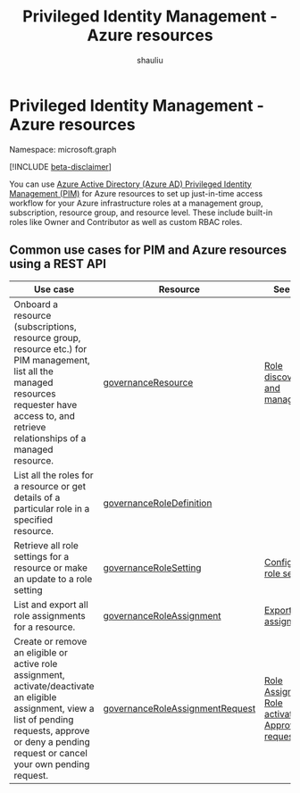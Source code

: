 ﻿---
title: "Privileged Identity Management - Azure resources"
description: "APIs for Azure AD Privileged Identity Management to manage Azure resources."
localization_priority: Priority
author: "shauliu"
ms.prod: "microsoft-identity-platform"
doc_type: conceptualPageType
---

# Privileged Identity Management - Azure resources

Namespace: microsoft.graph

[!INCLUDE [beta-disclaimer](../../includes/beta-disclaimer.md)]

You can use [Azure Active Directory (Azure AD) Privileged Identity Management (PIM)](/azure/active-directory/privileged-identity-management/pim-configure) for Azure resources to set up just-in-time access workflow for your Azure infrastructure roles at a management group, subscription, resource group, and resource level. These include built-in roles like Owner and Contributor as well as custom RBAC roles.

## Common use cases for PIM and Azure resources using a REST API

| Use case                                                                                                                                                                                                   | Resource                                                              | See also                                                                                                                                                                                                                                                                                                                                     |
| ---------------------------------------------------------------------------------------------------------------------------------------------------------------------------------------------------------- | --------------------------------------------------------------------- | -------------------------------------------------------------------------------------------------------------------------------------------------------------------------------------------------------------------------------------------------------------------------------------------------------------------------------------------- |
| Onboard a resource (subscriptions, resource group, resource etc.) for PIM management, list all the managed resources requester have access to, and retrieve relationships of a managed resource.           | [governanceResource](governanceresource.md)                           | [Role discovery and management](/azure/active-directory/privileged-identity-management/pim-resource-roles-discover-resources)                                                                                                                                                                                                                |
| List all the roles for a resource or get details of a particular role in a specified resource.                                                                                                             | [governanceRoleDefinition](governanceroledefinition.md)               |                                                                                                                                                                                                                                                                                                                                              |
| Retrieve all role settings for a resource or make an update to a role setting                                                                                                                              | [governanceRoleSetting](governancerolesetting.md)                     | [Configure role setting](/azure/active-directory/privileged-identity-management/pim-resource-roles-configure-role-settings)                                                                                                                                                                                                                  |
| List and export all role assignments for a resource.                                                                                                                                                       | [governanceRoleAssignment](governanceroleassignment.md)               | [Export role assignments](/azure/active-directory/privileged-identity-management/azure-pim-resource-rbac#export-role-assignments-with-children)                                                                                                                                                                                              |
| Create or remove an eligible or active role assignment, activate/deactivate an eligible assignment, view a list of pending requests, approve or deny a pending request or cancel your own pending request. | [governanceRoleAssignmentRequest](governanceroleassignmentrequest.md) | [Role Assignment](/azure/active-directory/privileged-identity-management/pim-resource-roles-assign-roles)<br/>[Role activation](/azure/active-directory/privileged-identity-management/pim-resource-roles-activate-your-roles)<br/>[Approve requests](/azure/active-directory/privileged-identity-management/azure-ad-pim-approval-workflow) |

<!-- uuid: 8fcb5dbc-d5aa-4681-8e31-b001d5168d79
2015-10-25 14:57:30 UTC -->

<!--
{
  "type": "#page.annotation",
  "description": "Service root",
  "keywords": "",
  "section": "documentation",
  "tocPath": "",
  "suppressions": []
}
-->
